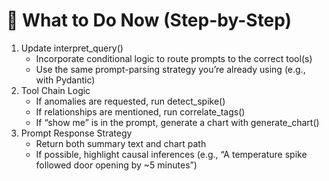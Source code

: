 # 📌 What to Do Now (Step-by-Step)

1.	Update interpret_query()
    - Incorporate conditional logic to route prompts to the correct tool(s)
    - Use the same prompt-parsing strategy you’re already using (e.g., with Pydantic)
2.	Tool Chain Logic
    - If anomalies are requested, run detect_spike()
    - If relationships are mentioned, run correlate_tags()
    - If “show me” is in the prompt, generate a chart with generate_chart()
3.	Prompt Response Strategy
    - Return both summary text and chart path
    - If possible, highlight causal inferences (e.g., “A temperature spike followed door opening by ~5 minutes”)